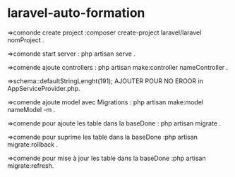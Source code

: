 # laravel-auto-formation

=>comonde create project :composer create-project laravel/laravel nomProject .

=>comonde start server : php artisan serve .

=>comende ajoute controllers : php artisan make:controller nameController .

=>schema::defaultStringLenght(191); AJOUTER POUR NO EROOR in AppServiceProvider.php.

=>comende ajoute model avec Migrations : php artisan make:model nameModel -m .

=>comende pour ajoute les table dans la baseDone : php artisan migrate .

=>comende pour suprime les table dans la baseDone :php artisan migrate:rollback .

=>comende pour mise à jour les table dans la baseDone :php artisan migrate:refresh.

